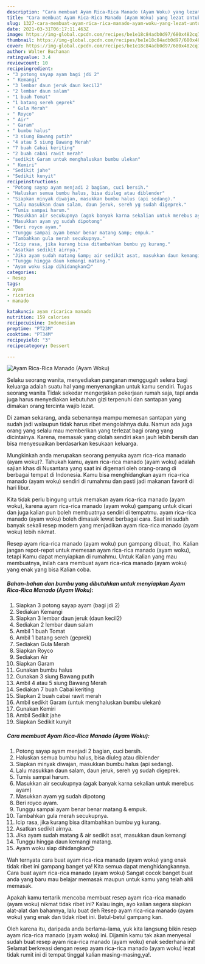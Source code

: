 ```yaml
---
description: "Cara membuat Ayam Rica-Rica Manado (Ayam Woku) yang lezat Untuk Jualan"
title: "Cara membuat Ayam Rica-Rica Manado (Ayam Woku) yang lezat Untuk Jualan"
slug: 1327-cara-membuat-ayam-rica-rica-manado-ayam-woku-yang-lezat-untuk-jualan
date: 2021-03-31T06:17:11.463Z
image: https://img-global.cpcdn.com/recipes/be1e18c84adb0d97/680x482cq70/ayam-rica-rica-manado-ayam-woku-foto-resep-utama.jpg
thumbnail: https://img-global.cpcdn.com/recipes/be1e18c84adb0d97/680x482cq70/ayam-rica-rica-manado-ayam-woku-foto-resep-utama.jpg
cover: https://img-global.cpcdn.com/recipes/be1e18c84adb0d97/680x482cq70/ayam-rica-rica-manado-ayam-woku-foto-resep-utama.jpg
author: Walter Buchanan
ratingvalue: 3.4
reviewcount: 10
recipeingredient:
- "3 potong sayap ayam bagi jdi 2"
- " Kemangi"
- "3 lembar daun jeruk daun kecil2"
- "2 lembar daun salam"
- "1 buah Tomat"
- "1 batang sereh geprek"
- " Gula Merah"
- " Royco"
- " Air"
- " Garam"
- " bumbu halus"
- "3 siung Bawang putih"
- "4 atau 5 siung Bawang Merah"
- "7 buah Cabai keriting"
- "2 buah cabai rawit merah"
- "sedikit Garam untuk menghaluskan bumbu ulekan"
- " Kemiri"
- "Sedikit jahe"
- "Sedikit kunyit"
recipeinstructions:
- "Potong sayap ayam menjadi 2 bagian, cuci bersih."
- "Haluskan semua bumbu halus, bisa diuleg atau diblender"
- "Siapkan minyak diwajan, masukkan bumbu halus (api sedang)."
- "Lalu masukkan daun salam, daun jeruk, sereh yg sudah digeprek."
- "Tumis sampai harum."
- "Masukkan air secukupnya (agak banyak karna sekalian untuk merebus ayam)"
- "Masukkan ayam yg sudah dipotong"
- "Beri royco ayam."
- "Tunggu sampai ayam benar benar matang &amp; empuk."
- "Tambahkan gula merah secukupnya."
- "Icip rasa, jika kurang bisa ditambahkan bumbu yg kurang."
- "Asatkan sedikit airnya."
- "Jika ayam sudah matang &amp; air sedikit asat, masukkan daun kemangi"
- "Tunggu hingga daun kemangi matang."
- "Ayam woku siap dihidangkan😊"
categories:
- Resep
tags:
- ayam
- ricarica
- manado

katakunci: ayam ricarica manado 
nutrition: 159 calories
recipecuisine: Indonesian
preptime: "PT23M"
cooktime: "PT34M"
recipeyield: "3"
recipecategory: Dessert

---
```



![Ayam Rica-Rica Manado (Ayam Woku)](https://img-global.cpcdn.com/recipes/be1e18c84adb0d97/680x482cq70/ayam-rica-rica-manado-ayam-woku-foto-resep-utama.jpg)

Selaku seorang wanita, menyediakan panganan menggugah selera bagi keluarga adalah suatu hal yang menyenangkan untuk kamu sendiri. Tugas seorang  wanita Tidak sekedar mengerjakan pekerjaan rumah saja, tapi anda juga harus menyediakan kebutuhan gizi terpenuhi dan santapan yang dimakan orang tercinta wajib lezat.

Di zaman  sekarang, anda sebenarnya mampu memesan santapan yang sudah jadi walaupun tidak harus ribet mengolahnya dulu. Namun ada juga orang yang selalu mau memberikan yang terlezat bagi orang yang dicintainya. Karena, memasak yang diolah sendiri akan jauh lebih bersih dan bisa menyesuaikan berdasarkan kesukaan keluarga. 



Mungkinkah anda merupakan seorang penyuka ayam rica-rica manado (ayam woku)?. Tahukah kamu, ayam rica-rica manado (ayam woku) adalah sajian khas di Nusantara yang saat ini digemari oleh orang-orang di berbagai tempat di Indonesia. Kamu bisa menghidangkan ayam rica-rica manado (ayam woku) sendiri di rumahmu dan pasti jadi makanan favorit di hari libur.

Kita tidak perlu bingung untuk memakan ayam rica-rica manado (ayam woku), karena ayam rica-rica manado (ayam woku) gampang untuk dicari dan juga kalian pun boleh membuatnya sendiri di tempatmu. ayam rica-rica manado (ayam woku) boleh dimasak lewat berbagai cara. Saat ini sudah banyak sekali resep modern yang menjadikan ayam rica-rica manado (ayam woku) lebih nikmat.

Resep ayam rica-rica manado (ayam woku) pun gampang dibuat, lho. Kalian jangan repot-repot untuk memesan ayam rica-rica manado (ayam woku), tetapi Kamu dapat menyiapkan di rumahmu. Untuk Kalian yang mau membuatnya, inilah cara membuat ayam rica-rica manado (ayam woku) yang enak yang bisa Kalian coba.

<!--inarticleads1-->

##### Bahan-bahan dan bumbu yang dibutuhkan untuk menyiapkan Ayam Rica-Rica Manado (Ayam Woku):

1. Siapkan 3 potong sayap ayam (bagi jdi 2)
1. Sediakan  Kemangi
1. Siapkan 3 lembar daun jeruk (daun kecil2)
1. Sediakan 2 lembar daun salam
1. Ambil 1 buah Tomat
1. Ambil 1 batang sereh (geprek)
1. Sediakan  Gula Merah
1. Siapkan  Royco
1. Sediakan  Air
1. Siapkan  Garam
1. Gunakan  bumbu halus
1. Gunakan 3 siung Bawang putih
1. Ambil 4 atau 5 siung Bawang Merah
1. Sediakan 7 buah Cabai keriting
1. Siapkan 2 buah cabai rawit merah
1. Ambil sedikit Garam (untuk menghaluskan bumbu ulekan)
1. Gunakan  Kemiri
1. Ambil Sedikit jahe
1. Siapkan Sedikit kunyit




<!--inarticleads2-->

##### Cara membuat Ayam Rica-Rica Manado (Ayam Woku):

1. Potong sayap ayam menjadi 2 bagian, cuci bersih.
1. Haluskan semua bumbu halus, bisa diuleg atau diblender
1. Siapkan minyak diwajan, masukkan bumbu halus (api sedang).
1. Lalu masukkan daun salam, daun jeruk, sereh yg sudah digeprek.
1. Tumis sampai harum.
1. Masukkan air secukupnya (agak banyak karna sekalian untuk merebus ayam)
1. Masukkan ayam yg sudah dipotong
1. Beri royco ayam.
1. Tunggu sampai ayam benar benar matang &amp; empuk.
1. Tambahkan gula merah secukupnya.
1. Icip rasa, jika kurang bisa ditambahkan bumbu yg kurang.
1. Asatkan sedikit airnya.
1. Jika ayam sudah matang &amp; air sedikit asat, masukkan daun kemangi
1. Tunggu hingga daun kemangi matang.
1. Ayam woku siap dihidangkan😊




Wah ternyata cara buat ayam rica-rica manado (ayam woku) yang enak tidak ribet ini gampang banget ya! Kita semua dapat menghidangkannya. Cara buat ayam rica-rica manado (ayam woku) Sangat cocok banget buat anda yang baru mau belajar memasak maupun untuk kamu yang telah ahli memasak.

Apakah kamu tertarik mencoba membuat resep ayam rica-rica manado (ayam woku) nikmat tidak ribet ini? Kalau ingin, ayo kalian segera siapkan alat-alat dan bahannya, lalu buat deh Resep ayam rica-rica manado (ayam woku) yang enak dan tidak ribet ini. Betul-betul gampang kan. 

Oleh karena itu, daripada anda berlama-lama, yuk kita langsung bikin resep ayam rica-rica manado (ayam woku) ini. Dijamin kamu tak akan menyesal sudah buat resep ayam rica-rica manado (ayam woku) enak sederhana ini! Selamat berkreasi dengan resep ayam rica-rica manado (ayam woku) lezat tidak rumit ini di tempat tinggal kalian masing-masing,ya!.

